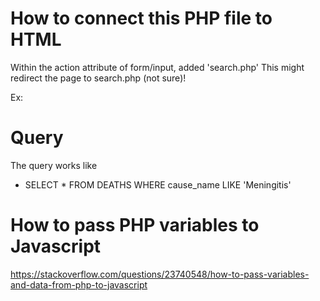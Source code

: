 
# How to connect this PHP file to HTML
Within the action attribute of form/input, added 'search.php'
This might redirect the page to search.php (not sure)!

Ex: <form action='search.php'></form>

# Query
The query works like
- SELECT * FROM DEATHS WHERE cause_name LIKE 'Meningitis'

# How to pass PHP variables to Javascript
https://stackoverflow.com/questions/23740548/how-to-pass-variables-and-data-from-php-to-javascript
